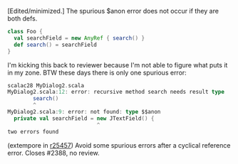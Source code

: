[Edited/minimized.] The spurious $anon error does not occur if they are both defs.

```scala
class Foo {
  val searchField = new AnyRef { search() }
  def search() = searchField
}
```
I'm kicking this back to reviewer because I'm not able to figure what puts it in my zone.  BTW these days there is only one spurious error:
```scala
scalac28 MyDialog2.scala 
MyDialog2.scala:12: error: recursive method search needs result type
        search()
        ^
MyDialog2.scala:9: error: not found: type $$anon
  private val searchField = new JTextField() {
                            ^
two errors found
```
(extempore in [r25457](https://codereview.scala-lang.org/fisheye/changelog/scala-svn?cs=25457)) Avoid some spurious errors after a cyclical reference error.
Closes #2388, no review.

